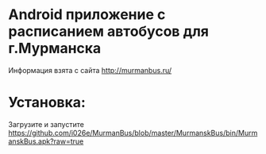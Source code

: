 Android приложение с расписанием автобусов для г.Мурманска
==========================================================
Информация взята с сайта http://murmanbus.ru/


Установка:
=========
Загрузите и запустите https://github.com/i026e/MurmanBus/blob/master/MurmanskBus/bin/MurmanskBus.apk?raw=true




